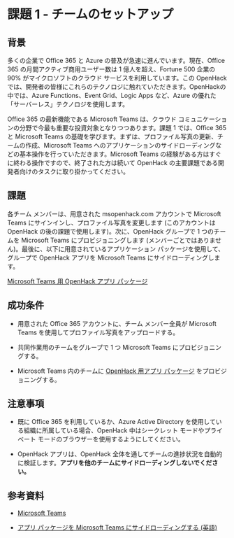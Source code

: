 ﻿# 課題 1 - チームのセットアップ

## 背景

多くの企業で Office 365 と Azure の普及が急速に進んでいます。現在、Office 365 の月間アクティブ商用ユーザー数は 1 億人を超え、Fortune 500 企業の 90% がマイクロソフトのクラウド サービスを利用しています。この OpenHack では、開発者の皆様にこれらのテクノロジに触れていただきます。OpenHackの中では、Azure Functions、Event Grid、Logic Apps など、Azure の優れた「サーバーレス」テクノロジを使用します。

Office 365 の最新機能である Microsoft Teams は、クラウド コミュニケーションの分野で今最も重要な投資対象となりつつあります。課題 1 では、Office 365 と Microsoft Teams の基礎を学びます。まずは、プロファイル写真の更新、チームの作成、Microsoft Teams へのアプリケーションのサイドローディングなどの基本操作を行っていただきます。Microsoft Teams の経験がある方はすぐに終わる操作ですので、終了された方は続いて OpenHack の主要課題である開発者向けのタスクに取り掛かってください。

## 課題 

各チーム メンバーは、用意された msopenhack.com アカウントで Microsoft Teams にサインインし、プロファイル写真を変更します (このアカウントは OpenHack の後の課題で使用します)。次に、OpenHack グループで 1 つのチームを Microsoft Teams にプロビジョニングします (メンバーごとではありません)。最後に、以下に用意されているアプリケーション パッケージを使用して、グループで OpenHack アプリを Microsoft Teams にサイドローディングします。

[Microsoft Teams 用 OpenHack アプリ パッケージ](https://msopenhack.azurewebsites.net/Manifest/OpenHackValidationApp.zip)

## 成功条件

- 用意された Office 365 アカウントに、チーム メンバー全員が Microsoft Teams を使用してプロファイル写真をアップロードする。

- 共同作業用のチームをグループで 1 つ Microsoft Teams にプロビジョニングする。

- Microsoft Teams 内のチームに [OpenHack 用アプリ パッケージ](https://msopenhack.azurewebsites.net/Manifest/OpenHackValidationApp.zip) をプロビジョニングする。

## 注意事項

- 既に Office 365 を利用しているか、Azure Active Directory を使用している組織に所属している場合、OpenHack 中はシークレット モードやプライベート モードのブラウザーを使用するようにしてください。

- OpenHack アプリは、OpenHack 全体を通してチームの進捗状況を自動的に検証します。**アプリを他のチームにサイドローディングしないでください。**

## 参考資料

- [Microsoft Teams](https://teams.microsoft.com)

- [アプリ パッケージを Microsoft Teams にサイドローディングする (英語)](https://docs.microsoft.com/ja-jp/microsoftteams/platform/concepts/apps/apps-upload)